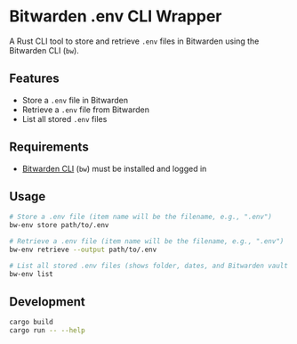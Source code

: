 # Bitwarden .env CLI Wrapper

A Rust CLI tool to store and retrieve `.env` files in Bitwarden using the Bitwarden CLI (`bw`).

## Features
- Store a `.env` file in Bitwarden
- Retrieve a `.env` file from Bitwarden
- List all stored `.env` files

## Requirements
- [Bitwarden CLI](https://bitwarden.com/help/cli/) (`bw`) must be installed and logged in

## Usage

```sh
# Store a .env file (item name will be the filename, e.g., ".env")
bw-env store path/to/.env

# Retrieve a .env file (item name will be the filename, e.g., ".env")
bw-env retrieve --output path/to/.env

# List all stored .env files (shows folder, dates, and Bitwarden vault link)
bw-env list
```

## Development

```sh
cargo build
cargo run -- --help
```
